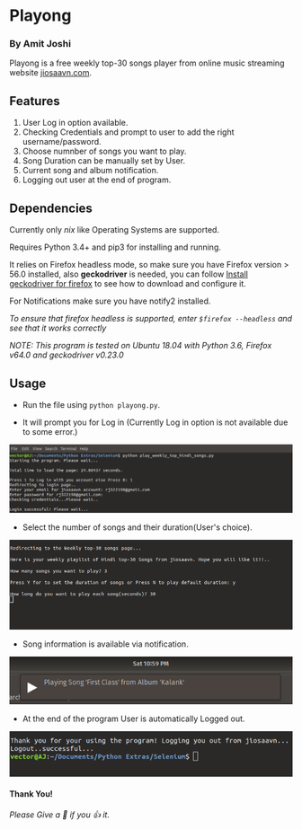 # Playong
### By Amit Joshi

Playong is a free weekly top-30 songs player from online music streaming website [jiosaavn.com](https://jiosaavn.com).

## Features

1. User Log in option available.
2. Checking Credentials and prompt to user to add the right username/password.
3. Choose numnber of songs you want to play.
4. Song Duration can be manually set by User.
5. Current song and album notification.
6. Logging out user at the end of program.

## Dependencies

Currently only *nix* like Operating Systems are supported.

Requires Python 3.4+ and pip3 for installing and running.

It relies on Firefox headless mode, so make sure you have Firefox version > 56.0 installed, also **geckodriver** is needed, you can follow [Install geckodriver for firefox](https://askubuntu.com/questions/870530/how-to-install-geckodriver-in-ubuntu) to see how to download and configure it.

For Notifications make sure you have notify2 installed.

*To ensure that firefox headless is supported, enter `$firefox --headless` and see that it works correctly*

*NOTE: This program is tested on Ubuntu 18.04 with Python 3.6, Firefox v64.0 and geckodriver v0.23.0*

## Usage

* Run the file using `python playong.py`.

* It will prompt you for Log in (Currently Log in option is not available due to some error.)

<img src="/Screenshots/ss1.png?raw=true">

* Select the number of songs and their duration(User's choice).

<img src="/Screenshots/ss2.png?raw=true">

* Song information is available via notification.

<img src="/Screenshots/ss3.png?raw=true">

* At the end of the program User is automatically Logged out.

<img src="/Screenshots/ss4.png?raw=true">

#### Thank You!
_Please Give a :star2: if you :+1: it._
